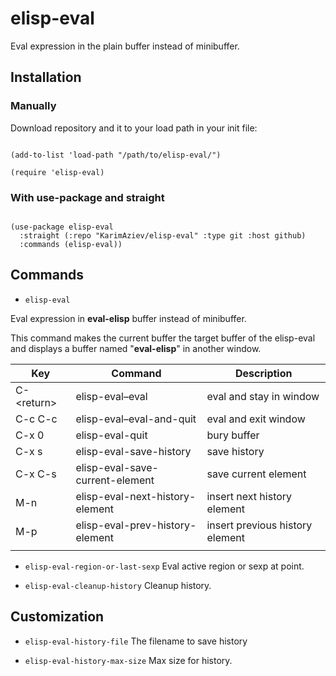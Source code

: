 # elisp-eval

Eval expression in the plain buffer instead of minibuffer.

## Installation

### Manually

Download repository and it to your load path in your init file:

``` elisp

(add-to-list 'load-path "/path/to/elisp-eval/")

(require 'elisp-eval)

```

### With use-package and straight

``` elisp

(use-package elisp-eval
  :straight (:repo "KarimAziev/elisp-eval" :type git :host github)
  :commands (elisp-eval))

```

## Commands

  - `elisp-eval`

Eval expression in **eval-elisp** buffer instead of minibuffer.

This command makes the current buffer the target buffer of the
elisp-eval and displays a buffer named "**eval-elisp**" in another
window.

| Key          | Command                         | Description                     |
| ------------ | ------------------------------- | ------------------------------- |
| C-\<return\> | elisp-eval–eval                 | eval and stay in window         |
| C-c C-c      | elisp-eval–eval-and-quit        | eval and exit window            |
| C-x 0        | elisp-eval-quit                 | bury buffer                     |
| C-x s        | elisp-eval-save-history         | save history                    |
| C-x C-s      | elisp-eval-save-current-element | save current element            |
| M-n          | elisp-eval-next-history-element | insert next history element     |
| M-p          | elisp-eval-prev-history-element | insert previous history element |
|              |                                 |                                 |

  - `elisp-eval-region-or-last-sexp` Eval active region or sexp at
    point.

  - `elisp-eval-cleanup-history` Cleanup history.

## Customization

  - `elisp-eval-history-file` The filename to save history

  - `elisp-eval-history-max-size` Max size for history.
